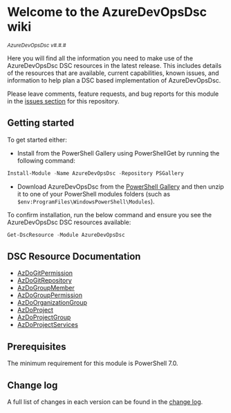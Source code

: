 # Welcome to the AzureDevOpsDsc wiki

<sup>*AzureDevOpsDsc v#.#.#*</sup>

Here you will find all the information you need to make use of the AzureDevOpsDsc
DSC resources in the latest release. This includes details of the resources
that are available, current capabilities, known issues, and information to
help plan a DSC based implementation of AzureDevOpsDsc.

Please leave comments, feature requests, and bug reports for this module in
the [issues section](https://github.com/dsccommunity/AzureDevOpsDsc/issues)
for this repository.

## Getting started

To get started either:

- Install from the PowerShell Gallery using PowerShellGet by running the
  following command:

```powershell
Install-Module -Name AzureDevOpsDsc -Repository PSGallery
```

- Download AzureDevOpsDsc from the [PowerShell Gallery](https://www.powershellgallery.com/packages/AzureDevOpsDsc)
  and then unzip it to one of your PowerShell modules folders (such as
  `$env:ProgramFiles\WindowsPowerShell\Modules`).

To confirm installation, run the below command and ensure you see the AzureDevOpsDsc
DSC resources available:

```powershell
Get-DscResource -Module AzureDevOpsDsc
```

## DSC Resource Documentation

* [AzDoGitPermission](\Resources\AzDoGitPermission.md)
* [AzDoGitRepository](\Resources\AzDoGitRepository.md)
* [AzDoGroupMember](\Resources\AzDoGroupMember.md)
* [AzDoGroupPermission](\Resources\AzDoGroupPermission.md)
* [AzDoOrganizationGroup](\Resources\AzDoOrganizationGroup.md)
* [AzDoProject](\Resources\AzDoProject.md)
* [AzDoProjectGroup](\Resources\AzDoProjectGroup.md)
* [AzDoProjectServices](\Resources\AzDoProjectServices.md)

## Prerequisites

The minimum requirement for this module is PowerShell 7.0.

## Change log

A full list of changes in each version can be found in the [change log](https://github.com/dsccommunity/AzureDevOpsDsc/blob/main/CHANGELOG.md).
